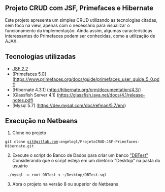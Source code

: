 ## Projeto CRUD com JSF, Primefaces e Hibernate
Este projeto apresenta um simples CRUD utilizando as tecnologias citadas, sem foco na view, apenas com o necessário para visualizar o funcionamento da implementação. Ainda assim, algumas características interessantes do Primefaces podem ser conhecidas, como a utilização de AJAX.

## Tecnologias utilizadas
- [JSF 2.2](https://javaserverfaces.java.net/docs/2.2/)
- [Primefaces 5.0] (https://www.primefaces.org/docs/guide/primefaces_user_guide_5_0.pdf)
- [Hibernate 4.3.1] (http://hibernate.org/orm/documentation/4.3/)
- [Glassfish Server 4.1] (https://glassfish.java.net/docs/4.1/release-notes.pdf)
- [Mysql 5.7] (https://dev.mysql.com/doc/refman/5.7/en/)

## Execução no Netbeans
1. Clone no projeto 

<code>git clone git@gitlab.com:angelogl/ProjetoCRUD-JSF-Primefaces-Hibernate.git</code>

2. Execute o script do Banco de Dados para criar um banco ["DBTest"]()
Considerando que o script esteja em um diretório "Desktop" na pasta do usuário

<code> ./mysql -u root DBTest < ~/Desktop/DBTest.sql </code>

3. Abra o projeto na versão 8 ou superior do Netbeans
 